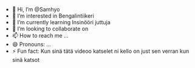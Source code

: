 - 👋 Hi, I’m @Samhyo
- 👀 I’m interested in Bengalintiikeri
- 🌱 I’m currently learning Insinööri juttuja
- 💞️ I’m looking to collaborate on 
- 📫 How to reach me ...
- 😄 Pronouns: ...
- ⚡ Fun fact: Kun sinä tätä videoo katselet ni kello on just sen verran kun sinä katsot

<!---
Samhyo/Samhyo is a ✨ special ✨ repository because its `README.md` (this file) appears on your GitHub profile.
You can click the Preview link to take a look at your changes.
--->
